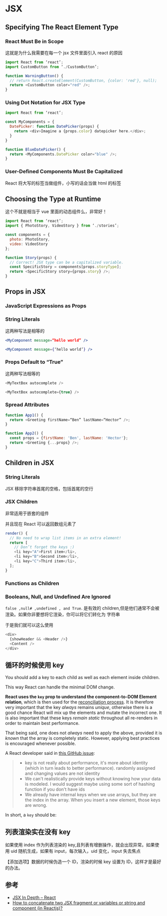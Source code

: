 # JSX

## Specifying The React Element Type

### React Must Be in Scope

这就是为什么我需要在每一个 jsx 文件里面引入 react 的原因

```js
import React from ‘react’;
import CustomButton from ‘./CustomButton’;

function WarningButton() {
  // return React.createElement(CustomButton, {color: 'red'}, null);
  return <CustomButton color="red" />;
}
```

### Using Dot Notation for JSX Type

```js
import React from ‘react’;

const MyComponents = {
  DatePicker: function DatePicker(props) {
    return <div>Imagine a {props.color} datepicker here.</div>;
  }
}

function BlueDatePicker() {
  return <MyComponents.DatePicker color="blue" />;
}
```

### User-Defined Components Must Be Capitalized

React 将大写的标签当做组件，小写的话会当做 html 的标签

## Choosing the Type at Runtime

这个不就是相当于 vue 里面的动态组件么，非常好！

```js
import React from ‘react’;
import { PhotoStory, VideoStory } from ‘./stories’;

const components = {
  photo: PhotoStory,
  video: VideoStory
};

function Story(props) {
  // Correct! JSX type can be a capitalized variable.
  const SpecificStory = components[props.storyType];
  return <SpecificStory story={props.story} />;
}
```

## Props in JSX

### JavaScript Expressions as Props

### String Literals

这两种写法是相等的

```jsx
<MyComponent message=“hello world” />

<MyComponent message={‘hello world’} />
```

### Props Default to “True”

这两种写法相等的

```js
<MyTextBox autocomplete />

<MyTextBox autocomplete={true} />
```

### Spread Attributes

```js
function App1() {
  return <Greeting firstName=“Ben” lastName=“Hector” />;
}

function App2() {
  const props = {firstName: 'Ben', lastName: 'Hector'};
  return <Greeting {...props} />;
}
```

## Children in JSX

### String Literals

JSX 移除字符串首尾的空格，包括首尾的空行

### JSX Children

非常适用于嵌套的组件

并且现在 React 可以返回数组元素了

```js
render() {
  // No need to wrap list items in an extra element!
  return [
    // Don’t forget the keys :)
    <li key="A">First item</li>,
    <li key="B">Second item</li>,
    <li key="C">Third item</li>,
  ];
}
```

### Functions as Children

### Booleans, Null, and Undefined Are Ignored

`false ,null# ,undefined , and True`. 是有效的 children,但是他们通常不会被渲染。如果你非要想将它渲染，你可以将它们转化为 字符串

于是我们就可以这么使用

```js
<div>
  {showHeader && <Header />}
  <Content />
</div>
```

## 循环的时候使用 key

You should add a key to each child as well as each element inside children.

This way React can handle the minimal DOM change.

**React uses the `key` prop to understand the component-to-DOM Element relation**, which is then used for the [reconciliation process](https://facebook.github.io/react/docs/reconciliation.html). It is therefore very important that the key _always_ remains _unique_, otherwise there is a good chance React will mix up the elements and mutate the incorrect one. It is also important that these keys _remain static_ throughout all re-renders in order to maintain best performance.

That being said, one does not _always_ need to apply the above, provided it is _known_ that the array is completely static. However, applying best practices is encouraged whenever possible.

A React developer said in [this GitHub issue](https://github.com/facebook/react/issues/1342#issuecomment-39230939):

> - key is not really about performance, it's more about identity (which in turn leads to better performance). randomly assigned and changing values are not identity
> - We can't realistically provide keys without knowing how your data is modeled. I would suggest maybe using some sort of hashing function if you don't have ids
> - We already have internal keys when we use arrays, but they are the index in the array. When you insert a new element, those keys are wrong.

In short, a `key` should be:

## 列表渲染实在没有 key

如果使用 index 作为列表渲染的 key,且列表有增删操作，就会出现异常。如果使用 uid 随机生成，如果有 input，每次输入，uid 变化，input 失去焦点

【添加选项】数据的时候伪造一个 ID，渲染的时候 key 设置为 ID，这样才是最好的办法。

## 参考

- [JSX In Depth – React](https://reactjs.org/docs/jsx-in-depth.html)
- [How to concatenate two JSX fragment or variables or string and component (in Reactjs)?](https://stackoverflow.com/questions/36912179/how-to-concatenate-two-jsx-fragment-or-variables-or-string-and-component-in-rea)
